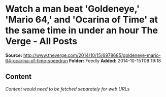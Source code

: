# Watch a man beat 'Goldeneye,' 'Mario 64,' and 'Ocarina of Time' at the same time in under an hour The Verge - All Posts

**Source:** http://www.theverge.com/2014/10/15/6978685/goldeneye-mario-64-ocarina-of-time-speedrun
**Folder:** Feedly
**Added:** 2014-10-15T08:19:18




## Content
*Content would need to be fetched separately for web URLs*
